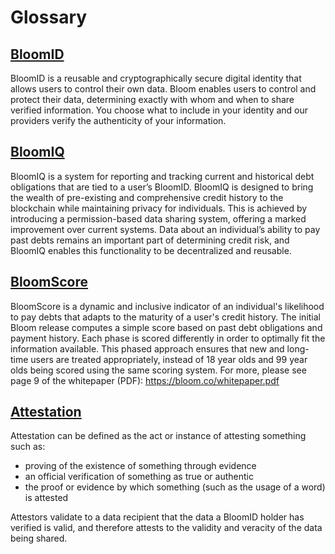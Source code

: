 # Glossary

## [BloomID](bloomid)

BloomID is a reusable and cryptographically secure digital identity that allows users to control their own data.  Bloom enables users to control and protect their data, determining exactly with whom and when to share verified information. You choose what to include in your identity and our providers verify the authenticity of your information.

## [BloomIQ](bloomiq)

BloomIQ is a system for reporting and tracking current and historical debt obligations that are tied to a user’s BloomID. BloomIQ is designed to bring the wealth of pre-existing and comprehensive credit history to the blockchain while maintaining privacy for individuals. This is achieved by introducing a permission-based data sharing system, offering a marked improvement over current systems. Data about an individual’s ability to pay past debts remains an important part of determining credit risk, and BloomIQ enables this functionality to be decentralized and reusable.

## [BloomScore](bloomscore)

BloomScore is a dynamic and inclusive indicator of an individual's likelihood to pay debts that adapts to the maturity of a user's credit history. The initial Bloom release computes a simple score based on past debt obligations and payment history. Each phase is scored differently in order to optimally fit the information available. This phased approach ensures that new and long-time users are treated appropriately, instead of 18 year olds and 99 year olds being scored using the same scoring system. For more, please see page 9 of the whitepaper (PDF): https://bloom.co/whitepaper.pdf

## [Attestation](attestation)

Attestation can be defined as the act or instance of attesting something such as:

- proving of the existence of something through evidence
- an official verification of something as true or authentic
- the proof or evidence by which something (such as the usage of a word) is attested

Attestors validate to a data recipient that the data a BloomID holder has verified is valid, and therefore attests to the validity and veracity of the data being shared.
